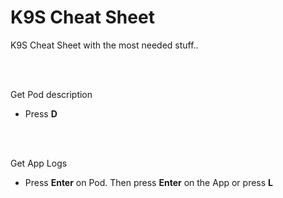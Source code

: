 # K9S Cheat Sheet
K9S Cheat Sheet with the most needed stuff..

<br><br>



Get Pod description
- Press **D**

<br> <br>

Get App Logs
- Press **Enter** on Pod. Then press **Enter** on the App or press **L**
